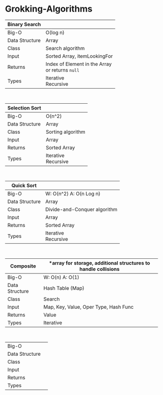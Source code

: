 # Grokking-Algorithms

| Binary Search  |                                                    |
| -------------- | -------------------------------------------------- |
| Big-O          | O(log n)                                           |
| Data Structure | Array                                              |
| Class          | Search algorithm                                   |
| Input          | Sorted Array, itemLookingFor                       |
| Returns        | Index of Element in the Array<br>or returns `null` |
| Types          | Iterative<br>Recursive                             |

<br>

| Selection Sort |                        |
| -------------- | ---------------------- |
| Big-O          | O(n^2)                 |
| Data Structure | Array                  |
| Class          | Sorting algorithm      |
| Input          | Array                  |
| Returns        | Sorted Array           |
| Types          | Iterative<br>Recursive |

<br>

| Quick Sort     |                              |
| -------------- | ---------------------------- |
| Big-O          | W: O(n^2) A: O(n Log n)      |
| Data Structure | Array                        |
| Class          | Divide-and-Conquer algorithm |
| Input          | Array                        |
| Returns        | Sorted Array                 |
| Types          | Iterative<br>Recursive       |

<br>

| Composite      | \*array for storage, additional structures to handle collisions |
| -------------- | --------------------------------------------------------------- |
| Big-O          | W: O(n) A: O(1)                                                 |
| Data Structure | Hash Table (Map)                                                |
| Class          | Search                                                          |
| Input          | Map, Key, Value, Oper Type, Hash Func                           |
| Returns        | Value                                                           |
| Types          | Iterative                                                       |

<br>

|                |     |
| -------------- | --- |
| Big-O          |     |
| Data Structure |     |
| Class          |     |
| Input          |     |
| Returns        |     |
| Types          |     |
